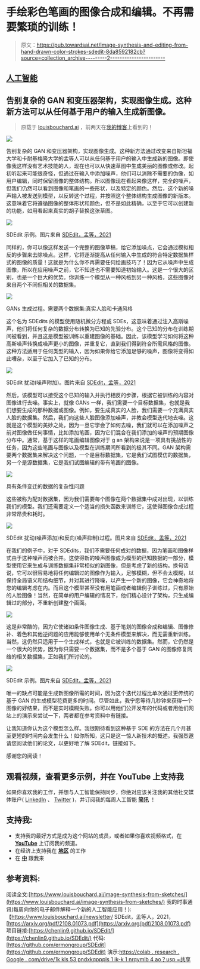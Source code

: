# 手绘彩色笔画的图像合成和编辑。不再需要繁琐的训练！

> 原文：<https://pub.towardsai.net/image-synthesis-and-editing-from-hand-drawn-color-strokes-sdedit-8da8592182cb?source=collection_archive---------2----------------------->

## [人工智能](https://towardsai.net/p/category/artificial-intelligence)

## 告别复杂的 GAN 和变压器架构，实现图像生成。这种新方法可以从任何基于用户的输入生成新图像。

> 原载于 [louisbouchard.ai](https://www.louisbouchard.ai/image-synthesis-from-sketches/) ，前两天在[我的博客](https://www.louisbouchard.ai/image-synthesis-from-sketches/)上看到的！

![](img/e87ea8db010fe7bccef28f1f4f7bc7e8.png)

告别复杂的 GAN 和变压器架构，实现图像生成。这种新方法通过改变来自斯坦福大学和卡耐基梅隆大学的孟等人可以从任何基于用户的输入中生成新的图像。即使像我这样没有艺术技能的人，现在也可以从快速草图中生成美丽的图像或修改。起初听起来可能很奇怪，但通过在输入中添加噪声，他们可以消除不需要的伪像，如用户编辑，同时保留图像的整体结构。所以图像现在看起来像这样，完全的噪声，但我们仍然可以看到图像和笔画的一些形状，以及特定的颜色。然后，这个新的噪声输入被发送到模型，以反转这个过程，并按照这个整体结构生成图像的新版本。这意味着它将遵循图像的整体形状和颜色，但不是如此精确，以至于它可以创建新的功能，如用看起来真实的胡子替换这张草图。

![](img/cd6260ba1494b2bb5bf8e434e12f445c.png)

SDEdit 示例。图片来自 [SDEdit，孟等，2021](https://chenlin9.github.io/SDEdit/)

同样的，你可以像这样发送一个完整的图像草稿，给它添加噪点，它会通过模拟相反的步骤来去除噪点。这样，它将逐渐提高从任何输入中生成的符合特定数据集样式的图像的质量！这就是为什么你不再需要任何绘画技巧了！因为它从噪声中生成图像，所以在应用噪声之前，它不知道也不需要知道初始输入。这是一个很大的区别，也是一个巨大的优势。你训练一个模型从一种风格到另一种风格，这些图像对来自两个不同但相关的数据集。

![](img/50d63449999e8bbe36da9f62223c0e58.png)

GANs 生成过程。需要两个数据集:真实人脸和卡通风格

这个名为 SDEdits 的模型使用随机微分方程或 SDEs，这意味着通过注入高斯噪声，他们将任何复杂的数据分布转换为已知的先验分布。这个已知的分布在训练期间被看到，并且这是模型被训练以重建图像的基础。因此，该模型学习如何将这种高斯噪声转换成噪声更小的图像，并重复它，直到我们得到符合所需风格的图像。这种方法适用于任何类型的输入，因为如果你给它添加足够的噪声，图像将变得如此嘈杂，以至于它加入了已知的分布。

![](img/0368c425154799c9f842e4e906f4abe3.png)

SDEdit 扰动(噪声附加)。图片来自 [SDEdit，孟等，2021](https://chenlin9.github.io/SDEdit/)

然后，该模型可以接受这个已知的输入并执行相反的步骤，根据它被训练的内容对图像进行去噪。事实上，就像 GANs 一样，我们需要一个目标数据集，也就是我们想要生成的那种数据或图像。例如，要生成真实的人脸，我们需要一个充满真实人脸的数据集。然后，我们向这些人脸图像添加噪声，并教会模型迭代地去噪。这就是这个模型的美妙之处，因为一旦它学会了如何去噪，我们就可以在添加噪声之前对图像做任何事情，比如添加笔画，因为它们混合在我们添加的噪声的预期图像分布中。通常，基于这样的笔画编辑图像对于 g an 架构来说是一项具有挑战性的任务，因为这些笔画与图像以及模型在训练期间所看到的极其不同。GAN 架构需要两个数据集来解决这个问题，一个是目标数据集，它是我们试图模仿的数据集，另一个是源数据集，它是我们试图编辑的带有笔画的图像。

![](img/e0aedb5f0891e22dee50f82666179fd3.png)

具有条件变迁的数据的复杂性问题

这些被称为配对数据集，因为我们需要每个图像在两个数据集中成对出现，以训练我们的模型。我们还需要定义一个适当的损失函数来训练它，这使得图像合成过程非常昂贵和耗时。

![](img/8bd58faeed22e308d3e7577fd9868297.png)

SDEdit 扰动(噪声添加)和反向(噪声抑制)过程。图片来自 [SDEdit，孟等，2021](https://chenlin9.github.io/SDEdit/)

在我们的例子中，对于 SDEdits，我们不需要任何成对的数据，因为笔画和图像样式由于这种噪声而被合并。这使得新的噪声图像成为模型的已知数据的一部分，模型使用它来生成与训练数据集非常相似的新图像，但是考虑了新的结构。换句话说，它可以很容易地将任何编辑过的图像作为输入，足够模糊，但不会太模糊，以保持全局语义和结构细节，并对其进行降噪，以产生一个新的图像，它会神奇地将您的编辑考虑在内。而且这个模型甚至没有用笔画或者编辑例子训练过，只有原始的人脸图像！当然，在简单的用户编辑的情况下，他们精心设计了架构，只生成编辑过的部分，不重新创建整个画面。

[![](img/a681a215df14180492a0f97530d32313.png)](http://eepurl.com/huGLT5)

这是非常酷的，因为它使诸如条件图像生成、基于笔划的图像合成和编辑、图像修补、着色和其他逆问题的应用能够使用单个无条件模型来解决，而无需重新训练。当然，这仍然只适用于一个生成样式，也就是它被训练的数据集。然而，它仍然是一个很大的优势，因为你只需要一个数据集，而不是多个基于 GAN 的图像修复网络的相关数据集，正如我们所讨论的。

![](img/905b3b78a6fd2ce5f7922f6a98dfb752.png)

SDEdit 示例。图片来自 [SDEdit，孟等，2021](https://chenlin9.github.io/SDEdit/)

唯一的缺点可能是生成新图像所需的时间，因为这个迭代过程比单次通过更传统的基于 GAN 的生成模型花费更多的时间。尽管如此，我宁愿等待几秒钟来获得一个图像的好结果，而不是实时模糊失败。你可以用他们公开发布的代码或者用他们网站上的演示来尝试一下，两者都在参考资料中有链接。

让我知道你认为这个模型怎么样。我很期待看到这种基于 SDE 的方法在几个月甚至更短的时间内会发生什么！如你所知，这只是这一惊人新技术的概述。我强烈邀请您阅读他们的论文，以更好地了解 SDEdit，链接如下。

感谢您的阅读！

## 观看视频，查看更多示例，并在 YouTube 上支持我

如果你喜欢我的工作，并想与人工智能保持同步，你绝对应该关注我的其他社交媒体账户( [LinkedIn](https://www.linkedin.com/in/whats-ai/) 、 [Twitter](https://twitter.com/Whats_AI) )，并订阅我的每周人工智能 [**简讯**](http://eepurl.com/huGLT5) ！

## 支持我:

*   支持我的最好方式是成为这个网站的成员，或者如果你喜欢视频格式，在 [**YouTube**](https://www.youtube.com/channel/UCUzGQrN-lyyc0BWTYoJM_Sg) 上订阅我的频道。
*   在经济上支持我在 [**地区**](https://www.patreon.com/whatsai) 的工作
*   在 [**中**](https://whats-ai.medium.com/) 跟我来

## 参考资料:

阅读全文:[https://www.louisbouchard.ai/image-synthesis-from-sketches/](https://www.louisbouchard.ai/image-synthesis-from-sketches/)
我的时事通讯(每周向你的电子邮件解释一个新的人工智能应用！):【https://www.louisbouchard.ai/newsletter/
SDEdit，孟等人，2021，[https://arxiv.org/pdf/2108.01073.pdf](https://arxiv.org/pdf/2108.01073.pdf)
项目链接:[https://chenlin9.github.io/SDEdit/](https://chenlin9.github.io/SDEdit/)
代码:[https://github.com/ermongroup/SDEdit](https://github.com/ermongroup/SDEdit)
演示:[https://colab . research . Google . com/drive/1k kls 53 pndxkqpppls 1 ik-k 1 nrqymlb 4 ao？usp =共享](https://colab.research.google.com/drive/1KkLS53PndXKQpPlS1iK-k1nRQYmlb4aO?usp=sharing)